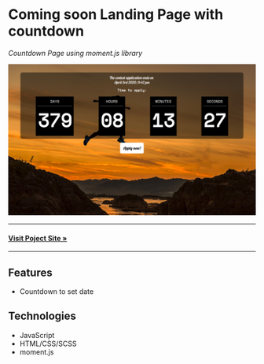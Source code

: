 # Coming soon Landing Page with countdown

_Countdown Page using moment.js library_

![Preview Image](./assets/images/CountdownLandingPage.png)

---
#### **[Visit Poject Site &raquo;](https://playground.odras.de/Countdown/)**
---

## Features
- Countdown to set date

## Technologies
- JavaScript
- HTML/CSS/SCSS
- moment.js
